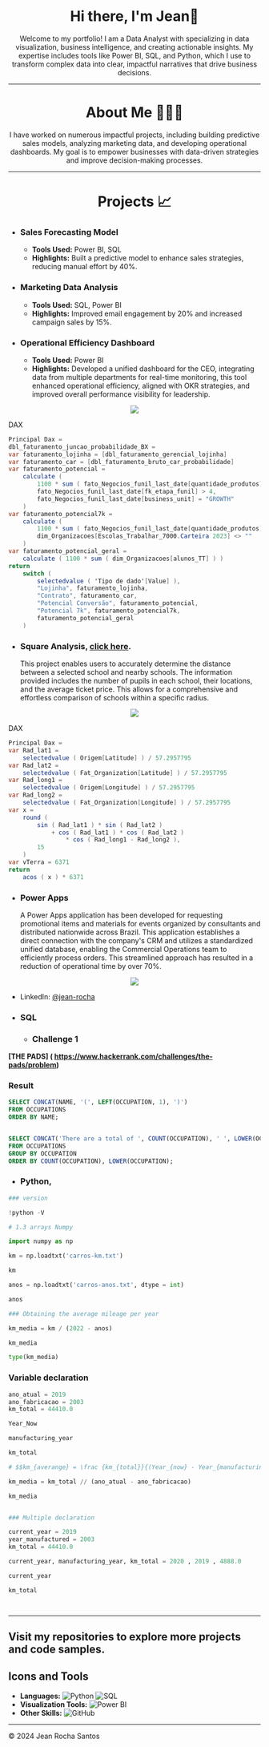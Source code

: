 <h1 align="center"> Hi there, I'm Jean👋</h1>

<div align="center"> Welcome to my portfolio! I am a Data Analyst with specializing in data visualization, business intelligence, and creating actionable insights. My expertise includes tools like Power BI, SQL, and Python, which I use to transform complex data into clear, impactful narratives that drive business decisions.</div>

---


<h1 align="center"> About Me 🙎🏽‍♂️ </h1>

<div align="center"> I have worked on numerous impactful projects, including building predictive sales models, analyzing marketing data, and developing operational dashboards. My goal is to empower businesses with data-driven strategies and improve decision-making processes.</div>

---

<h1 align="center"> Projects 📈 </h1>

- ### Sales Forecasting Model
  - **Tools Used:** Power BI, SQL
  - **Highlights:** Built a predictive model to enhance sales strategies, reducing manual effort by 40%.

- ### Marketing Data Analysis
  - **Tools Used:** SQL, Power BI
  - **Highlights:** Improved email engagement by 20% and increased campaign sales by 15%.

- ### Operational Efficiency Dashboard
  - **Tools Used:** Power BI
  - **Highlights:** Developed a unified dashboard for the CEO, integrating data from multiple departments for real-time monitoring, this tool enhanced operational efficiency, aligned with OKR strategies, and improved overall performance visibility for leadership.

<p align="center">
  <kbd>
    <img src="https://github.com/jean-rocha1/MyPortfolio/blob/main/V%C3%ADdeo%20sem%20t%C3%ADtulo%20(1).gif"></img>
  </kbd>
</p>

DAX
```csharp
Principal Dax =
dbl_faturamento_juncao_probabilidade_BX =
var faturamento_lojinha = [dbl_faturamento_gerencial_lojinha]
var faturamento_car = [dbl_faturamento_bruto_car_probabilidade]
var faturamento_potencial =
    calculate (
        1100 * sum ( fato_Negocios_funil_last_date[quantidade_produtos] ),
        fato_Negocios_funil_last_date[fk_etapa_funil] > 4,
        fato_Negocios_funil_last_date[business_unit] = "GROWTH"
    )
var faturamento_potencial7k =
    calculate (
        1100 * sum ( fato_Negocios_funil_last_date[quantidade_produtos] ),
        dim_Organizacoes[Escolas_Trabalhar_7000.Carteira 2023] <> ""
    )
var faturamento_potencial_geral =
    calculate ( 1100 * sum ( dim_Organizacoes[alunos_TT] ) )
return
    switch (
        selectedvalue ( 'Tipo de dado'[Value] ),
        "Lojinha", faturamento_lojinha,
        "Contrato", faturamento_car,
        "Potencial Conversão", faturamento_potencial,
        "Potencial 7k", faturamento_potencial7k,
        faturamento_potencial_geral
    )


````
- ### Square Analysis, **[click here](https://app.powerbi.com/reportEmbed?reportId=fc7abf58-d2d1-4802-9bfc-ccd80abb21ad&autoAuth=true&ctid=30cb66b6-2919-4c93-b208-6b8e8cefdd39/)**.
  This project enables users to accurately determine the distance between a selected school and nearby schools. The information provided includes the number of pupils in each school, their locations, and the average ticket price. This allows for a comprehensive and effortless comparison of schools within a specific radius.

<p align="center">
  <kbd>
    <img src="https://github.com/jean-rocha1/MyPortfolio/blob/main/Design%20sem%20nome.gif"></img>
  </kbd>
</p>

DAX
```csharp
Principal Dax = 
var Rad_lat1 =
    selectedvalue ( Origem[Latitude] ) / 57.2957795
var Rad_lat2 =
    selectedvalue ( Fat_Organization[Latitude] ) / 57.2957795
var Rad_long1 =
    selectedvalue ( Origem[Longitude] ) / 57.2957795
var Rad_long2 =
    selectedvalue ( Fat_Organization[Longitude] ) / 57.2957795
var x =
    round (
        sin ( Rad_lat1 ) * sin ( Rad_lat2 )
            + cos ( Rad_lat1 ) * cos ( Rad_lat2 )
                * cos ( Rad_long1 - Rad_long2 ),
        15
    )
var vTerra = 6371
return
    acos ( x ) * 6371

````
- ### Power Apps

  A Power Apps application has been developed for requesting promotional items and materials for events organized by consultants and distributed nationwide across Brazil. This application establishes a direct connection with the company's CRM and utilizes a standardized unified database, enabling the Commercial Operations team to efficiently process orders. This streamlined approach has resulted in a reduction of operational time by over 70%.

<p align="center">
  <kbd>
    <img src="https://github.com/jean-rocha1/MyPortfolio/blob/main/Design%20sem%20nome%20(1).gif"></img>
  </kbd>
</p>


- LinkedIn: [@jean-rocha](https://linkedin.com/in/jean-rocha)

- ### SQL 
  - ### Challenge 1 

**[THE PADS] ( https://www.hackerrank.com/challenges/the-pads/problem)**  

### Result
```SQL 
SELECT CONCAT(NAME, '(', LEFT(OCCUPATION, 1), ')')
FROM OCCUPATIONS
ORDER BY NAME;


SELECT CONCAT('There are a total of ', COUNT(OCCUPATION), ' ', LOWER(OCCUPATION), 's.')
FROM OCCUPATIONS
GROUP BY OCCUPATION
ORDER BY COUNT(OCCUPATION), LOWER(OCCUPATION);
```

- ### Python, 

```Python 
### version

!python -V

# 1.3 arrays Numpy

import numpy as np

km = np.loadtxt('carros-km.txt')

km

anos = np.loadtxt('carros-anos.txt', dtype = int)

anos

### Obtaining the average mileage per year

km_media = km / (2022 - anos)

km_media

type(km_media)

```

### Variable declaration


```Python 
ano_atual = 2019
ano_fabricacao = 2003
km_total = 44410.0

Year_Now

manufacturing_year

km_total

# $$km_{averange} = \frac {km_{total}}{(Year_{now} - Year_{manufacturing})}$$

km_media = km_total // (ano_atual - ano_fabricacao)

km_media


### Multiple declaration

current_year = 2019
year_manufactured = 2003
km_total = 44410.0

current_year, manufacturing_year, km_total = 2020 , 2019 , 4888.0

current_year

km_total




```
---
Visit my repositories to explore more projects and code samples.
---
## Icons and Tools

- **Languages:** ![Python](https://img.shields.io/badge/Python-3776AB?style=for-the-badge&logo=python&logoColor=white) ![SQL](https://img.shields.io/badge/SQL-316192?style=for-the-badge&logo=postgresql&logoColor=white)
- **Visualization Tools:** ![Power BI](https://img.shields.io/badge/PowerBI-F2C811?style=for-the-badge&logo=powerbi&logoColor=black)
- **Other Skills:** ![GitHub](https://img.shields.io/badge/GitHub-181717?style=for-the-badge&logo=github&logoColor=white)

---

&copy; 2024 Jean Rocha Santos
